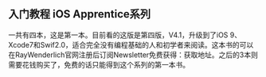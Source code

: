 ## 入门教程 iOS Apprentice系列
一共有四本，这是第一本。目前看的这版是第四版，V4.1，升级到了iOS 9、Xcode7和Swif2.0，适合完全没有编程基础的人和初学者来阅读。这本书的可以在RayWenderlich官网注册后订阅Newsletter免费获得：获取地址。之后的3本则需要花钱购买了，免费的话只能得到这个系列的第一本书。


